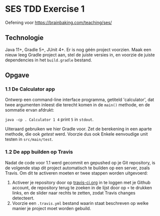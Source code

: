 # SES TDD Exercise 1

Oefening voor https://brainbaking.com/teaching/ses/

## Technologie

Java 11+, Gradle 5+, JUnit 4+. Er is nog géén project voorzien. Maak een nieuw leeg Gradle project aan, stel de juiste versies in, en voorzie de juiste dependencies in het `build.gradle` bestand.

## Opgave

### 1.1 De Calculator app

Ontwerp een command-line interface programma, getiteld 'calculator', dat twee argumenten inleest die terecht komen in de `main()` methode, en de sommatie ervan afdrukt:

`java -cp . Calculator 1 4` print `5` in `stdout`.

Uiteraard gebruiken we hier Gradle voor. Zet de berekening in een aparte methode, die ook _getest_ werd. Voorzie dus ook Enkele eenvoudige unit testen in `src/main/test`. 

### 1.2 De app builden op Travis

Nadat de code voor 1.1 werd gecommit en gepushed op je Git repository, is de volgende stap dit project automatisch te builden op een server, zoals Travis. Om dit te activeren moeten er twee stappen worden uitgevoerd:

1. Activeer je repository door op [travis-ci.org](travis-ci.org) in te loggen met je Github account, de repository terug te zoeken in de lijst door op `+` te drukken links, en de slider naar rechts te zetten, zodat Travis changes detecteert. 
2. Voorzie een `.travis.yml` bestand waarin staat beschreven op welke manier je project moet worden gebuild. 
